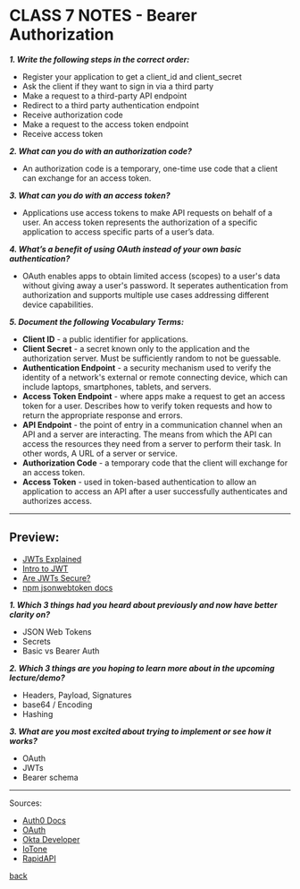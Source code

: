 # CLASS 7 NOTES - Bearer Authorization

***1. Write the following steps in the correct order:***

- Register your application to get a client_id and client_secret
- Ask the client if they want to sign in via a third party
- Make a request to a third-party API endpoint
- Redirect to a third party authentication endpoint
- Receive authorization code
- Make a request to the access token endpoint
- Receive access token

***2. What can you do with an authorization code?***

- An authorization code is a temporary, one-time use code that a client can exchange for an access token.

***3. What can you do with an access token?***

- Applications use access tokens to make API requests on behalf of a user. An access token represents the authorization of a specific application to access specific parts of a user’s data.

***4. What’s a benefit of using OAuth instead of your own basic authentication?***

- OAuth enables apps to obtain limited access (scopes) to a user's data without giving away a user's password. It seperates authentication from authorization and supports multiple use cases addressing different device capabilities.

***5. Document the following Vocabulary Terms:***

- **Client ID** - a public identifier for applications.
- **Client Secret** - a secret known only to the application and the authorization server. Must be sufficiently random to not be guessable.
- **Authentication Endpoint** - a security mechanism used to verify the identity of a network's external or remote connecting device, which can include laptops, smartphones, tablets, and servers.
- **Access Token Endpoint** - where apps make a request to get an access token for a user. Describes how to verify token requests and how to return the appropriate response and errors.
- **API Endpoint** - the point of entry in a communication channel when an API and a server are interacting. The means from which the API can access the resources they need from a server to perform their task. In other words, A URL of a server or service.
- **Authorization Code** - a temporary code that the client will exchange for an access token.
- **Access Token** - used in token-based authentication to allow an application to access an API after a user successfully authenticates and authorizes access.

- - -

## Preview:

- [JWTs Explained](https://www.youtube.com/watch?v=926mknSW9Lo)
- [Intro to JWT](https://jwt.io/introduction/)
- [Are JWTs Secure?](https://stackoverflow.com/questions/27301557/if-you-can-decode-jwt-how-are-they-secure)
- [npm jsonwebtoken docs](https://www.npmjs.com/package/jsonwebtoken)

***1. Which 3 things had you heard about previously and now have better clarity on?***

- JSON Web Tokens
- Secrets
- Basic vs Bearer Auth

***2. Which 3 things are you hoping to learn more about in the upcoming lecture/demo?***

- Headers, Payload, Signatures
- base64 / Encoding
- Hashing

***3. What are you most excited about trying to implement or see how it works?***

- OAuth
- JWTs
- Bearer schema

- - -

Sources:

- [Auth0 Docs](https://auth0.com/docs/authorization/flows/authorization-code-flow)
- [OAuth](https://www.oauth.com)
- [Okta Developer](https://developer.okta.com/blog/2017/06/21/what-the-heck-is-oauth)
- [IoTone](https://www.iotone.com/term/end-point-authentication/t219)
- [RapidAPI](https://rapidapi.com/blog/api-glossary/endpoint/)

[back](../README.md)
